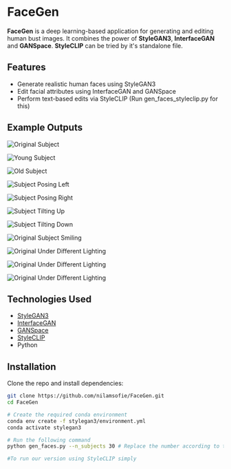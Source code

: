 # FaceGen 

**FaceGen** is a deep learning-based application for generating and editing human bust images. It combines the power of **StyleGAN3**, **InterfaceGAN** and **GANSpace**. **StyleCLIP** can be tried by it's standalone file. 

## Features

- Generate realistic human faces using StyleGAN3
- Edit facial attributes using InterfaceGAN and GANSpace
- Perform text-based edits via StyleCLIP (Run gen_faces_styleclip.py for this)

## Example Outputs
![Original Subject](examples/subject_6abb48ef4a/original.png)

![Young Subject](examples/subject_6abb48ef4a/edited_young.png)

![Old Subject](examples/subject_6abb48ef4a/edited_old.png)

![Subject Posing Left](examples/subject_6abb48ef4a/edited_pose_left.png)

![Subject Posing Right](examples/subject_6abb48ef4a/edited_pose_right.png)

![Subject Tilting Up](examples/subject_6abb48ef4a/edited_pose_tilt_down.png)

![Subject Tilting Down](examples/subject_6abb48ef4a/edited_pose_tilt_up.png)

![Original Subject Smiling](examples/subject_6abb48ef4a/edited_smile.png)

![Original Under Different Lighting](examples/subject_6abb48ef4a/edited_light_0.png)

![Original Under Different Lighting](examples/subject_6abb48ef4a/edited_light_1.png)

![Original Under Different Lighting](examples/subject_6abb48ef4a/edited_light_2.png)

## Technologies Used

- [StyleGAN3](https://github.com/NVlabs/stylegan3)
- [InterfaceGAN](https://github.com/ShenYujun/InterfaceGAN)
- [GANSpace](https://github.com/harskish/ganspace)
- [StyleCLIP](https://github.com/orpatashnik/StyleCLIP)
- Python 

## Installation

Clone the repo and install dependencies:

```bash
git clone https://github.com/nilamsofie/FaceGen.git
cd FaceGen

# Create the required conda environment
conda env create -f stylegan3/environment.yml
conda activate stylegan3

# Run the following command
python gen_faces.py --n_subjects 30 # Replace the number according to the number of subjects you want

#To run our version using StyleCLIP simply 
